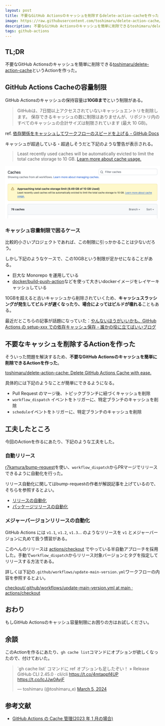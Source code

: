 ```yaml
---
layout: post
title: 不要なGitHub Actionsのキャッシュを削除するdelete-action-cacheを作った
image: https://raw.githubusercontent.com/toshimaru/delete-action-cache/refs/heads/main/img/delete-cache-action.png
description: 不要なGitHub Actionsのキャッシュを簡単に削除できるtoshimaru/delete-action-cacheというActionを作った。もしGitHub Actionsのキャッシュ容量制限にお困りの方はお試しあれ。
tags: github-actions
---
```


## TL;DR

不要なGitHub Actionsのキャッシュを簡単に削除できる[toshimaru/delete-action-cache](https://github.com/toshimaru/delete-action-cache)というActionを作った。

## GitHub Actions Cacheの容量制限

GitHub Actionsのキャッシュの保持容量は**10GBまで**という制限がある。

> GitHubは、7日間以上アクセスされていないキャッシュエントリを削除します。 保存できるキャッシュの数に制限はありませんが、リポジトリ内のすべてのキャッシュの合計サイズは制限されています (最大 10 GB)。

ref. [依存関係をキャッシュしてワークフローのスピードを上げる - GitHub Docs](https://docs.github.com/ja/actions/writing-workflows/choosing-what-your-workflow-does/caching-dependencies-to-speed-up-workflows)

キャッシュが超過している・超過しそうだと下記のような警告が表示される。

> Least recently used caches will be automatically evicted to limit the total cache storage to 10 GB. [Learn more about cache usage.](https://docs.github.com/actions/using-workflows/caching-dependencies-to-speed-up-workflows#usage-limits-and-eviction-policy)

![cache超過の警告](/images/posts/delete-action-cache/cache-exceeded.png)

### キャッシュ容量制限で困るケース

比較的小さいプロジェクトであれば、この制限に引っかかることは少ないだろう。

しかし下記のようなケースで、この10GBという制限が足かせになることがある。

- 巨大な Monorepo を運用している
- [docker/build-push-action](https://github.com/docker/build-push-action)などを使って大きいdockerイメージをレイヤーキャッシュしている

10GBを超えると古いキャッシュから削除されていくため、**キャッシュスラッシングが発生してビルドが遅くなったり、場合によってはビルドが壊れる**こともある。

最近だとこちらの記事が話題になっていた：[やんないほうがいいかも、GitHub Actions の setup-xxx での依存キャッシュ保存 - 誰かの役に立てばいいブログ](https://ymmt.hatenablog.com/entry/2024/10/02/222243)

## 不要なキャッシュを削除するActionを作った

そういった問題を解決するため、**不要なGitHub Actionsのキャッシュを簡単に削除できるActionを作った**。

[toshimaru/delete-action-cache: Delete GitHub Actions Cache with ease.](https://github.com/toshimaru/delete-action-cache)

具体的には下記のようなことが簡単にできるようになる。

- Pull Request のマージ後、トピックブランチに紐づくキャッシュを削除
- `workflow_dispatch` イベントをトリガーに、特定ブランチのキャッシュを削除
- `schedule`イベントをトリガーに、特定ブランチのキャッシュを削除

## 工夫したところ

今回のActionを作るにあたり、下記のような工夫をした。

### 自動リリース

[r7kamura/bump-request](https://github.com/r7kamura/bump-request)を使い、`workflow_dispatch`からPRマージでリリースできるように自動化を行った。

リリース自動化に関してはbump-requestの作者が解説記事を上げているので、そちらを参照するとよい。

- [リリースの自動化](https://r7kamura.com/articles/2022-12-24-release-automation)
- [パッケージリリースの自動化](https://r7kamura.com/articles/2021-11-14-crate-auto-release)

### メジャーバージョンリリースの自動化

GitHub Actions には `v1.1`, `v1.2`, `v1.3`... のようなリリースを `v1` とメジャーバージョンに丸めて扱う慣習がある。

このへんのリリースは [actions/checkout](https://github.com/actions/checkout) でやっている半自動アプローチを採用した。手動で`workflow_dispatch`からリリース対象バージョンとタグを指定してリリースする方法である。

詳しくは下記の`.github/workflows/update-main-version.yml`ワークフローの内容を参照するとよい。

[checkout/.github/workflows/update-main-version.yml at main · actions/checkout](https://github.com/actions/checkout/blob/eef61447b9ff4aafe5dcd4e0bbf5d482be7e7871/.github/workflows/update-main-version.yml)

## おわり

もしGitHub Actionsのキャッシュ容量制限にお困りの方はお試しください。

## 余談

このActionを作るにあたり、`gh cache list`コマンドにオプションが欲しくなったので、付けておいた。

<blockquote class="twitter-tweet"><p lang="ja" dir="ltr">`gh cache list` コマンドに ref オプションも足したぞい！ » Release GitHub CLI 2.45.0 · cli/cli <a href="https://t.co/4mtappf4UP">https://t.co/4mtappf4UP</a> <a href="https://t.co/lcJJw0AvjF">https://t.co/lcJJw0AvjF</a></p>&mdash; toshimaru (@toshimaru_e) <a href="https://twitter.com/toshimaru_e/status/1764823978743673179?ref_src=twsrc%5Etfw">March 5, 2024</a></blockquote> <script async src="https://platform.twitter.com/widgets.js" charset="utf-8"></script>

## 参考文献

- [GitHub Actions の Cache 管理(2023 年 1 月の場合)](https://zenn.dev/hankei6km/articles/manage-cache-in-github-actions-2023-01)
